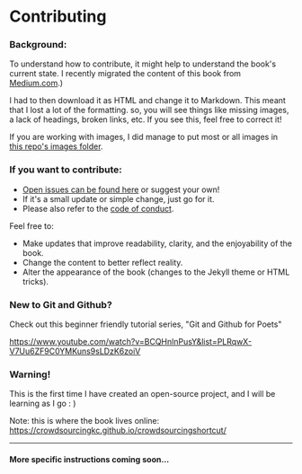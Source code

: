 # Contributing

### Background:
To understand how to contribute, it might help to understand the book's current state. I recently migrated the content of this book from  [Medium.com](https://medium.com/@CrowdsourcingKC/crowdsourcing-as-a-shortcut-to-the-technological-singularity-free-e-book-bb7357a53f70).)

I had to then download it as HTML and change it to Markdown. This meant that I lost a lot of the formatting. so, you will see things like missing images, a lack of headings, broken links, etc. If you see this, feel free to correct it! 

If you are working with images, I did manage to put most or all images in [this repo's images folder](https://github.com/CrowdsourcingKC/crowdsourcingshortcut/tree/master/images).

### If you want to contribute:
- [Open issues can be found here](https://github.com/CrowdsourcingKC/crowdsourcingshortcut/issues) or suggest your own! 
- If it's a small update or simple change, just go for it.
- Please also refer to the [code of conduct](https://github.com/CrowdsourcingKC/crowdsourcingshortcut/blob/master/CODE_OF_CONDUCT.md).

Feel free to:
- Make updates that improve readability, clarity, and the enjoyability of the book.
- Change the content to better reflect reality.
- Alter the appearance of the book (changes to the Jekyll theme or HTML tricks).

### New to Git and Github? 

Check out this beginner friendly tutorial series, "Git and Github for Poets"

https://www.youtube.com/watch?v=BCQHnlnPusY&list=PLRqwX-V7Uu6ZF9C0YMKuns9sLDzK6zoiV

### Warning!

This is the first time I have created an open-source project, and I will be learning as I go : )

Note: this is where the book lives online: https://crowdsourcingkc.github.io/crowdsourcingshortcut/

---
#### More specific instructions coming soon...

<!--- for inspiration, check out https://github.com/renepickhardt/The-Lightning-Network-Book/blob/master/CONTRIBUTING.md --->

